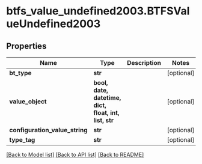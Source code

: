 # btfs_value_undefined2003.BTFSValueUndefined2003

## Properties
Name | Type | Description | Notes
------------ | ------------- | ------------- | -------------
**bt_type** | **str** |  | [optional] 
**value_object** | **bool, date, datetime, dict, float, int, list, str** |  | [optional] 
**configuration_value_string** | **str** |  | [optional] 
**type_tag** | **str** |  | [optional] 

[[Back to Model list]](../README.md#documentation-for-models) [[Back to API list]](../README.md#documentation-for-api-endpoints) [[Back to README]](../README.md)


